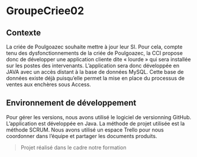 # GroupeCriee02
## Contexte
La criée de Poulgoazec souhaite mettre à jour leur SI. Pour cela, compte tenu des dysfonctionnements de la criée de Poulgoazec, la CCI
propose donc de développer une application cliente dite « lourde » qui sera installée sur les postes des intervenants. L’application sera
donc développée en JAVA avec un accès distant à la base de données MySQL. Cette base de données existe déjà puisqu’elle permet la
mise en place du processus de ventes aux enchères sous Access.

## Environnement de développement
Pour gérer les versions, nous avons utilisé le logiciel de versionning GitHub. L’application est développée en Java. La méthode de projet
utilisée est la méthode SCRUM. Nous avons utilisé un espace Trello pour nous coordonner dans l’équipe et partager les documents
produits.

> Projet réalisé dans le cadre notre formation
